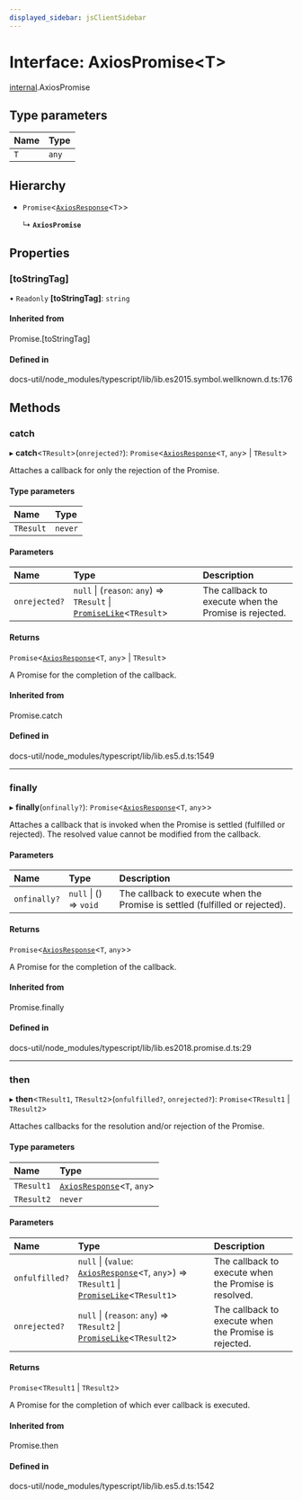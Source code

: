 ```yaml
---
displayed_sidebar: jsClientSidebar
---
```


# Interface: AxiosPromise<T\>

[internal](../modules/internal-12.md).AxiosPromise

## Type parameters

| Name | Type |
| :------ | :------ |
| `T` | `any` |

## Hierarchy

- `Promise`<[`AxiosResponse`](internal-12.AxiosResponse.md)<`T`\>\>

  ↳ **`AxiosPromise`**

## Properties

### [toStringTag]

• `Readonly` **[toStringTag]**: `string`

#### Inherited from

Promise.[toStringTag]

#### Defined in

docs-util/node_modules/typescript/lib/lib.es2015.symbol.wellknown.d.ts:176

## Methods

### catch

▸ **catch**<`TResult`\>(`onrejected?`): `Promise`<[`AxiosResponse`](internal-12.AxiosResponse.md)<`T`, `any`\> \| `TResult`\>

Attaches a callback for only the rejection of the Promise.

#### Type parameters

| Name | Type |
| :------ | :------ |
| `TResult` | `never` |

#### Parameters

| Name | Type | Description |
| :------ | :------ | :------ |
| `onrejected?` | ``null`` \| (`reason`: `any`) => `TResult` \| [`PromiseLike`](internal-8.PromiseLike.md)<`TResult`\> | The callback to execute when the Promise is rejected. |

#### Returns

`Promise`<[`AxiosResponse`](internal-12.AxiosResponse.md)<`T`, `any`\> \| `TResult`\>

A Promise for the completion of the callback.

#### Inherited from

Promise.catch

#### Defined in

docs-util/node_modules/typescript/lib/lib.es5.d.ts:1549

___

### finally

▸ **finally**(`onfinally?`): `Promise`<[`AxiosResponse`](internal-12.AxiosResponse.md)<`T`, `any`\>\>

Attaches a callback that is invoked when the Promise is settled (fulfilled or rejected). The
resolved value cannot be modified from the callback.

#### Parameters

| Name | Type | Description |
| :------ | :------ | :------ |
| `onfinally?` | ``null`` \| () => `void` | The callback to execute when the Promise is settled (fulfilled or rejected). |

#### Returns

`Promise`<[`AxiosResponse`](internal-12.AxiosResponse.md)<`T`, `any`\>\>

A Promise for the completion of the callback.

#### Inherited from

Promise.finally

#### Defined in

docs-util/node_modules/typescript/lib/lib.es2018.promise.d.ts:29

___

### then

▸ **then**<`TResult1`, `TResult2`\>(`onfulfilled?`, `onrejected?`): `Promise`<`TResult1` \| `TResult2`\>

Attaches callbacks for the resolution and/or rejection of the Promise.

#### Type parameters

| Name | Type |
| :------ | :------ |
| `TResult1` | [`AxiosResponse`](internal-12.AxiosResponse.md)<`T`, `any`\> |
| `TResult2` | `never` |

#### Parameters

| Name | Type | Description |
| :------ | :------ | :------ |
| `onfulfilled?` | ``null`` \| (`value`: [`AxiosResponse`](internal-12.AxiosResponse.md)<`T`, `any`\>) => `TResult1` \| [`PromiseLike`](internal-8.PromiseLike.md)<`TResult1`\> | The callback to execute when the Promise is resolved. |
| `onrejected?` | ``null`` \| (`reason`: `any`) => `TResult2` \| [`PromiseLike`](internal-8.PromiseLike.md)<`TResult2`\> | The callback to execute when the Promise is rejected. |

#### Returns

`Promise`<`TResult1` \| `TResult2`\>

A Promise for the completion of which ever callback is executed.

#### Inherited from

Promise.then

#### Defined in

docs-util/node_modules/typescript/lib/lib.es5.d.ts:1542
